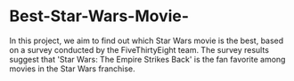 # Best-Star-Wars-Movie-
In this project, we aim to find out which Star Wars movie is the best, based on a survey conducted by the FiveThirtyEight team. The survey results suggest that 'Star Wars: The Empire Strikes Back' is the fan favorite among movies in the Star Wars franchise.
